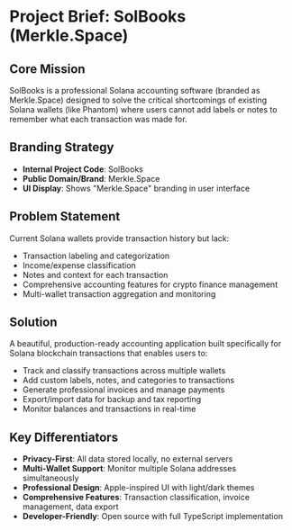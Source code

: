 # Project Brief: SolBooks (Merkle.Space)

## Core Mission
SolBooks is a professional Solana accounting software (branded as Merkle.Space) designed to solve the critical shortcomings of existing Solana wallets (like Phantom) where users cannot add labels or notes to remember what each transaction was made for.

## Branding Strategy
- **Internal Project Code**: SolBooks
- **Public Domain/Brand**: Merkle.Space
- **UI Display**: Shows "Merkle.Space" branding in user interface

## Problem Statement
Current Solana wallets provide transaction history but lack:
- Transaction labeling and categorization
- Income/expense classification
- Notes and context for each transaction
- Comprehensive accounting features for crypto finance management
- Multi-wallet transaction aggregation and monitoring

## Solution
A beautiful, production-ready accounting application built specifically for Solana blockchain transactions that enables users to:
- Track and classify transactions across multiple wallets
- Add custom labels, notes, and categories to transactions
- Generate professional invoices and manage payments
- Export/import data for backup and tax reporting
- Monitor balances and transactions in real-time

## Key Differentiators
- **Privacy-First**: All data stored locally, no external servers
- **Multi-Wallet Support**: Monitor multiple Solana addresses simultaneously
- **Professional Design**: Apple-inspired UI with light/dark themes
- **Comprehensive Features**: Transaction classification, invoice management, data export
- **Developer-Friendly**: Open source with full TypeScript implementation